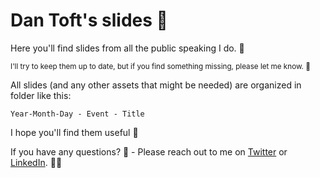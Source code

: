 # Dan Toft's slides 🚀

Here you'll find slides from all the public speaking I do. 📢

<sub>I'll try to keep them up to date, but if you find something missing, please let me know. 🤫</sub> 



All slides (and any other assets that might be needed) are organized in folder like this:

```
Year-Month-Day - Event - Title
```

I hope you'll find them useful 🤞

If you have any questions? 🤔 - Please reach out to me on [Twitter](https://twitter.com/tanddant) or [LinkedIn](https://www.linkedin.com/in/dan-toft/). 🙋‍♂️